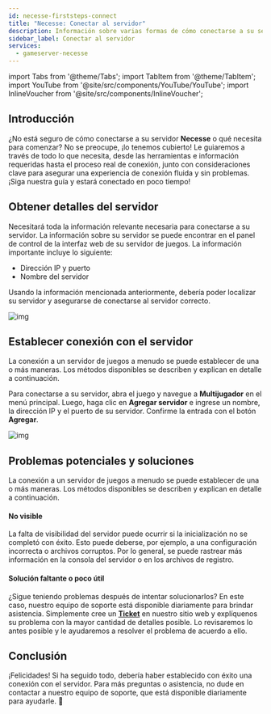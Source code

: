 ```yaml
---
id: necesse-firststeps-connect
title: "Necesse: Conectar al servidor"
description: Información sobre varias formas de cómo conectarse a su servidor Necesse desde ZAP-Hosting - Documentación de ZAP-Hosting.com
sidebar_label: Conectar al servidor
services:
  - gameserver-necesse
---
```


import Tabs from '@theme/Tabs';
import TabItem from '@theme/TabItem';
import YouTube from '@site/src/components/YouTube/YouTube';
import InlineVoucher from '@site/src/components/InlineVoucher';


## Introducción
¿No está seguro de cómo conectarse a su servidor **Necesse** o qué necesita para comenzar? No se preocupe, ¡lo tenemos cubierto! Le guiaremos a través de todo lo que necesita, desde las herramientas e información requeridas hasta el proceso real de conexión, junto con consideraciones clave para asegurar una experiencia de conexión fluida y sin problemas. ¡Siga nuestra guía y estará conectado en poco tiempo!

<InlineVoucher />



## Obtener detalles del servidor


Necesitará toda la información relevante necesaria para conectarse a su servidor. La información sobre su servidor se puede encontrar en el panel de control de la interfaz web de su servidor de juegos. La información importante incluye lo siguiente:

- Dirección IP y puerto
- Nombre del servidor


Usando la información mencionada anteriormente, debería poder localizar su servidor y asegurarse de conectarse al servidor correcto.

![img](https://screensaver01.zap-hosting.com/index.php/s/TQTcCFKTsNjwobq/preview)

## Establecer conexión con el servidor


La conexión a un servidor de juegos a menudo se puede establecer de una o más maneras. Los métodos disponibles se describen y explican en detalle a continuación.

<Tabs>
    <TabItem value="connect_solution_server_browser_ingame" label="Navegador de servidores (En el juego)" default>

Para conectarse a su servidor, abra el juego y navegue a **Multijugador** en el menú principal. Luego, haga clic en **Agregar servidor** e ingrese un nombre, la dirección IP y el puerto de su servidor. Confirme la entrada con el botón **Agregar**. 

![img](https://screensaver01.zap-hosting.com/index.php/s/RdRbc92X2znNE7q/download)

</TabItem>

</Tabs>



## Problemas potenciales y soluciones


La conexión a un servidor de juegos a menudo se puede establecer de una o más maneras. Los métodos disponibles se describen y explican en detalle a continuación.

#### No visible


La falta de visibilidad del servidor puede ocurrir si la inicialización no se completó con éxito. Esto puede deberse, por ejemplo, a una configuración incorrecta o archivos corruptos. Por lo general, se puede rastrear más información en la consola del servidor o en los archivos de registro.



#### Solución faltante o poco útil


¿Sigue teniendo problemas después de intentar solucionarlos? En este caso, nuestro equipo de soporte está disponible diariamente para brindar asistencia. Simplemente cree un **[Ticket](https://zap-hosting.com/en/customer/support/)** en nuestro sitio web y explíquenos su problema con la mayor cantidad de detalles posible. Lo revisaremos lo antes posible y le ayudaremos a resolver el problema de acuerdo a ello.



## Conclusión

¡Felicidades! Si ha seguido todo, debería haber establecido con éxito una conexión con el servidor. Para más preguntas o asistencia, no dude en contactar a nuestro equipo de soporte, que está disponible diariamente para ayudarle. 🙂

<InlineVoucher />